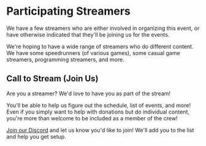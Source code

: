 # Participating Streamers

We have a few streamers who are either involved in organizing this event, or have otherwise indicated that they'll be joining
us for the events.

We're hoping to have a wide range of streamers who do different content. We have some speedrunners (of various games), some casual game streamers, programming streamers, and more.

<div id="streamers">
	<v-streamers-list></v-streamers-list>
</div>

<script>
async function doAsync() {
	const channels = await fetch(`https://tfd-twitch-is-live.horrific.dev/channels/${window.Streamers.join('/')}`).then(res => res.json());
	return Object.entries(channels)
		.map(([id, info]) => ({ id, url: `https://twitch.tv/${id}`, ...info }))
		.sort((a, b) => a.displayName.localeCompare(b.displayName))
		.sort((a, b) => (b.isLive ? 1 : 0) - (a.isLive ? 1 : 0));
}

Vue.component('v-streamers-list', {
	template: `
		<div>
			<div class="streamer" v-for="streamer in streamers" :key="streamer.displayName" v-on:click="window.location.href = streamer.url;">
				<img :src="streamer.profilePictureUrl"/>
				<div>
					<span class="streamer-name">{{ streamer.displayName }}</span>
					<a :href="streamer.url">{{ streamer.url }}</a>
				</div>
				<span class="streamer-live" v-if="streamer.isLive">LIVE</span>
			</div>
		</div>
    `,
    data() {
		return { streamers: [] }
	},
	mounted() {
		doAsync().then(arr => {
			this.streamers = arr;
			console.log(arr);
		});
	}
});

new Vue({
	el: "#streamers"
});
</script>

<style>
.streamer {
	display: flex;
	align-items: center;
	padding: 16px 0;
	cursor: pointer;
}
.streamer > img {
	width: 80px;
	padding: 4px;
	box-shadow: 0 0 0 3px var(--accent);
	border-radius: 50%;
	margin-right: 10px;
}

.streamer .streamer-name {
	display: block;
	font-weight: 700;
	font-size: 1.2em;
}

.streamer > div {
	flex-grow: 1;
}

.streamer-live {
	padding: 4px 6px;
	border-radius: 6px;
	font-weight: 700;
	color: #FFFFFF;
	background-color: #D50000;
}
</style>

## Call to Stream (Join Us)

Are you a streamer? We'd love to have you as part of the stream!

You'll be able to help us figure out the schedule, list of events, and more! Even if you simply want to help with donations
but do individual content, you're more than welcome to be included as a member of the crew!

[Join our Discord](https://discord.theframedrops.com) and let us know you'd like to join! We'll add you to the list and help
you get setup.
